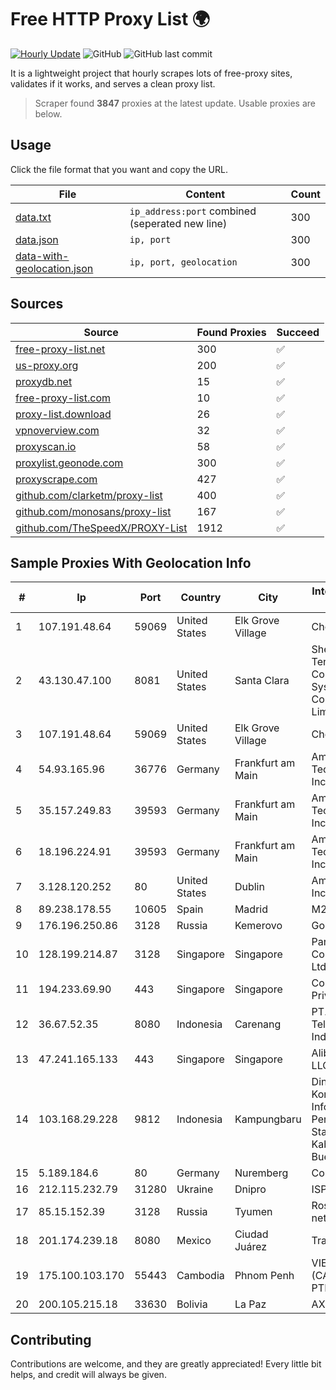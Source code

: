 
# Free HTTP Proxy List 🌍

[![Hourly Update](https://github.com/mertguvencli/http-proxy-list/actions/workflows/main.yml/badge.svg?branch=main)](https://github.com/mertguvencli/http-proxy-list/actions/workflows/main.yml)
![GitHub](https://img.shields.io/github/license/mertguvencli/http-proxy-list)
![GitHub last commit](https://img.shields.io/github/last-commit/mertguvencli/http-proxy-list)

It is a lightweight project that hourly scrapes lots of free-proxy sites, validates if it works, and serves a clean proxy list.


> Scraper found **3847** proxies at the latest update. Usable proxies are below.

## Usage

Click the file format that you want and copy the URL.


|File|Content|Count|
|----|-------|-----|
|[data.txt](https://raw.githubusercontent.com/mertguvencli/http-proxy-list/main/proxy-list/data.txt)|`ip_address:port` combined (seperated new line)|300|
|[data.json](https://raw.githubusercontent.com/mertguvencli/http-proxy-list/main/proxy-list/data.json)|`ip, port`|300|
|[data-with-geolocation.json](https://raw.githubusercontent.com/mertguvencli/http-proxy-list/main/proxy-list/data-with-geolocation.json)|`ip, port, geolocation`|300|

## Sources

|Source|Found Proxies|Succeed|
|------|-------------|-------|
|[free-proxy-list.net](https://free-proxy-list.net)|300|✅|
|[us-proxy.org](https://www.us-proxy.org)|200|✅|
|[proxydb.net](http://proxydb.net)|15|✅|
|[free-proxy-list.com](https://free-proxy-list.com/?page=&port=&type%5B%5D=http&type%5B%5D=https&up_time=0&search=Search)|10|✅|
|[proxy-list.download](https://www.proxy-list.download/HTTP)|26|✅|
|[vpnoverview.com](https://vpnoverview.com/privacy/anonymous-browsing/free-proxy-servers)|32|✅|
|[proxyscan.io](https://www.proxyscan.io)|58|✅|
|[proxylist.geonode.com](https://proxylist.geonode.com/api/proxy-list?limit=300&page=1&sort_by=lastChecked&sort_type=desc&protocols=http,https)|300|✅|
|[proxyscrape.com](https://api.proxyscrape.com/v2/?request=displayproxies&protocol=http&timeout=10000&country=all&ssl=all&anonymity=all)|427|✅|
|[github.com/clarketm/proxy-list](https://raw.githubusercontent.com/clarketm/proxy-list/master/proxy-list-raw.txt)|400|✅|
|[github.com/monosans/proxy-list](https://raw.githubusercontent.com/monosans/proxy-list/main/proxies/http.txt)|167|✅|
|[github.com/TheSpeedX/PROXY-List](https://raw.githubusercontent.com/TheSpeedX/PROXY-List/master/http.txt)|1912|✅|


## Sample Proxies With Geolocation Info

|#|Ip|Port|Country|City|Internet Service Provider|
|-|--|----|-------|----|-------------------------|
|1|107.191.48.64|59069|United States|Elk Grove Village|Choopa|
|2|43.130.47.100|8081|United States|Santa Clara|Shenzhen Tencent Computer Systems Company Limited|
|3|107.191.48.64|59069|United States|Elk Grove Village|Choopa|
|4|54.93.165.96|36776|Germany|Frankfurt am Main|Amazon Technologies Inc.|
|5|35.157.249.83|39593|Germany|Frankfurt am Main|Amazon Technologies Inc.|
|6|18.196.224.91|39593|Germany|Frankfurt am Main|Amazon Technologies Inc.|
|7|3.128.120.252|80|United States|Dublin|Amazon.com, Inc.|
|8|89.238.178.55|10605|Spain|Madrid|M247 Ltd|
|9|176.196.250.86|3128|Russia|Kemerovo|Goodline.info|
|10|128.199.214.87|3128|Singapore|Singapore|Partner Communications Ltd.|
|11|194.233.69.90|443|Singapore|Singapore|Contabo Asia Private Limited|
|12|36.67.52.35|8080|Indonesia|Carenang|PT. Telekomunikasi Indonesia|
|13|47.241.165.133|443|Singapore|Singapore|Alibaba.com LLC|
|14|103.168.29.228|9812|Indonesia|Kampungbaru|Dinas Komunikasi Informatika Persandian dan Statistik Kabuapten Bueleleng|
|15|5.189.184.6|80|Germany|Nuremberg|Contabo GmbH|
|16|212.115.232.79|31280|Ukraine|Dnipro|ISP "Fregat"|
|17|85.15.152.39|3128|Russia|Tyumen|Rostelecom networks|
|18|201.174.239.18|8080|Mexico|Ciudad Juárez|Transtelco Inc|
|19|175.100.103.170|55443|Cambodia|Phnom Penh|VIETTEL (CAMBODIA) PTE., LTD|
|20|200.105.215.18|33630|Bolivia|La Paz|AXS Bolivia S. A.|



## Contributing

Contributions are welcome, and they are greatly appreciated! Every
little bit helps, and credit will always be given.

